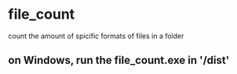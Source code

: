 # file_count
count the amount of spicific formats of files in a folder
## on Windows, run the file_count.exe in '/dist'
